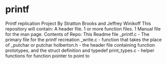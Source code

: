 # printf
Printf replication Project
By Stratton Brooks and Jeffrey Winikoff
This repository will contain:
A header file.
1 or more function files.
1 Manual file for the man page.
Contents of Repo:
This Readme file
_printf.c     - The primary file for the printf recreation
_write.c      - function that takes the place of _putchar or putchar
holberton.h   - the header file containing function prototypes, and
	        the struct definition and typedef
print_types.c - helper functions for function pointer to point to